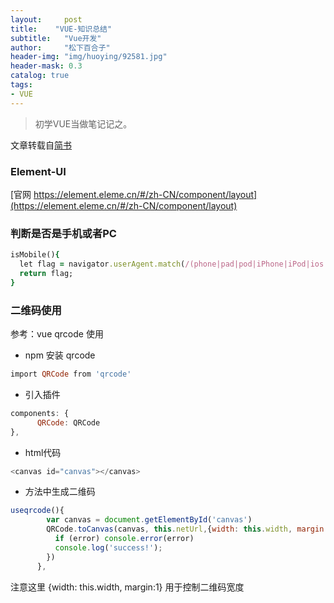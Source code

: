 ```yaml
---
layout:     post
title:    "VUE-知识总结"
subtitle:   "Vue开发"
author:     "松下百合子"
header-img: "img/huoying/92581.jpg"
header-mask: 0.3
catalog: true
tags:
- VUE
---
```


> 初学VUE当做笔记记之。

文章转载自[简书](https://element.eleme.cn/#/zh-CN/component/layout) 



### Element-UI

[官网 https://element.eleme.cn/#/zh-CN/component/layout](https://element.eleme.cn/#/zh-CN/component/layout) 


### 判断是否是手机或者PC

```ruby
isMobile(){
  let flag = navigator.userAgent.match(/(phone|pad|pod|iPhone|iPod|ios|iPad|Android|Mobile|BlackBerry|IEMobile|MQQBrowser|JUC|Fennec|wOSBrowser|BrowserNG|WebOS|Symbian|Windows Phone)/i)
  return flag;
}
```

### 二维码使用

参考：vue qrcode 使用

- npm 安装 qrcode
```ruby
import QRCode from 'qrcode'
```

- 引入插件
```javascript 
components: {
      QRCode: QRCode
},
```

- html代码
``` javascript
<canvas id="canvas"></canvas>
```

- 方法中生成二维码
```javascript
useqrcode(){
        var canvas = document.getElementById('canvas')
        QRCode.toCanvas(canvas, this.netUrl,{width: this.width, margin:1}, function (error) {
          if (error) console.error(error)
          console.log('success!');
        })
      },
```
注意这里 {width: this.width, margin:1}  用于控制二维码宽度





















